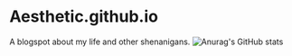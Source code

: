 # Aesthetic.github.io
A blogspot about my life and other shenanigans.
![Anurag's GitHub stats](https://github-readme-stats.vercel.app/api?username=anuraghazra&theme=tokyonight&show_icons=true)
